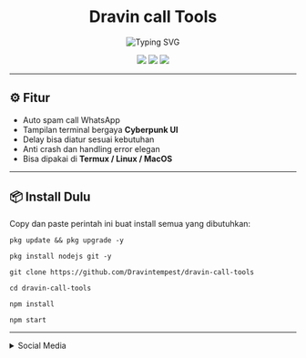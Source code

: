 <h1 align="center">Dravin call Tools</h1>

<p align="center">
  <img src="https://readme-typing-svg.demolab.com?font=Fira+Code&pause=1000&center=true&vCenter=true&width=435&lines=Spam+call+WhatsApp+by+Dravin;Spam+call+tools;jangan+di+salah+gunakan;Auto+spamming+Call" alt="Typing SVG" />
</p>

<p align="center">
  <img src="https://img.shields.io/badge/Made%20by-Dravin-blueviolet?style=for-the-badge" />
  <img src="https://img.shields.io/github/stars/Dravintempest/dravin-call-tools?style=for-the-badge" />
  <img src="https://img.shields.io/github/license/Dravintempest/dravin-call-tools?style=for-the-badge" />
</p>

---

## ⚙️ Fitur

- Auto spam call WhatsApp
- Tampilan terminal bergaya **Cyberpunk UI**
- Delay bisa diatur sesuai kebutuhan
- Anti crash dan handling error elegan
- Bisa dipakai di **Termux / Linux / MacOS**

---

## 📦 Install Dulu

Copy dan paste perintah ini buat install semua yang dibutuhkan:

```
pkg update && pkg upgrade -y
```
```
pkg install nodejs git -y
```
```
git clone https://github.com/Dravintempest/dravin-call-tools
```
```
cd dravin-call-tools
```
```
npm install
```
```
npm start
```

---

<details id="missing-code-coverage">
  <summary>Social Media</summary>
  
##### Tik Tok
[@dr4vin](https://tiktok.com/@dr4vin)
